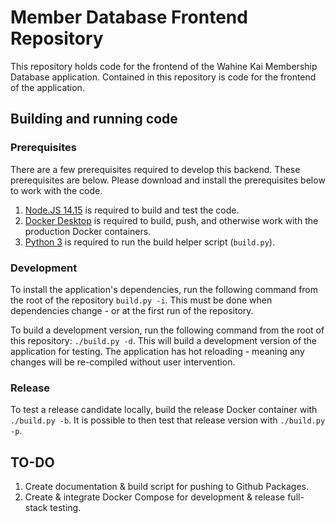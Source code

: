 # Member Database Frontend Repository

This repository holds code for the frontend of the Wahine Kai Membership Database application.
Contained in this repository is code for the frontend of the application.

## Building and running code

### Prerequisites

There are a few prerequisites required to develop this backend.  These prerequisites are below.
Please download and install the prerequisites below to work with the code.

1.  [Node.JS 14.15](https://nodejs.org/en/download/) is required to build and test the code.
2.  [Docker Desktop](https://www.docker.com/products/docker-desktop) is required to build, push, and otherwise work with the production Docker containers.
3.  [Python 3](https://www.python.org/downloads/) is required to run the build helper script (`build.py`).

### Development

To install the application's dependencies, run the following command from the root of the repository `build.py -i`.
This must be done when dependencies change - or at the first run of the repository.

To build a development version, run the following command from the root of this repository: `./build.py -d`.
This will build a development version of the application for testing.  The application has hot reloading - meaning
any changes will be re-compiled without user intervention.

### Release

To test a release candidate locally, build the release Docker container with `./build.py -b`.
It is possible to then test that release version with `./build.py -p`.  

## TO-DO

1.  Create documentation & build script for pushing to Github Packages.
2.  Create & integrate Docker Compose for development & release full-stack testing.